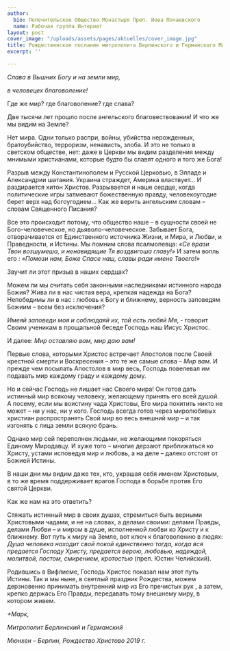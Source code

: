 ```yaml
---
author:
  bio: Попечительское Общество Монастыря Преп. Иова Почаевского
  name: Рабочая группа Интернет
layout: post
cover_image: "/uploads/assets/pages/aktuelles/cover_image.jpg"
title: Рождественское послание митрополита Берлинского и Германского Марка
excerpt: ''

---
```


_Слава в Вышних Богу и на земли мир,_

_в человецех благоволение!_

Где же мир? где благоволение? где слава?

Две тысячи лет прошло после ангельского благовествования! И что же мы видим на Земле?

Нет мира. Одни только распри, войны, убийства нерожденных, братоубийство, терроризм, ненависть, злоба. И это не только в светском обществе, нет: даже в Церкви мы видим разделения между мнимыми христианами, которые будто бы славят одного и того же Бога!

Разрыв между Константинополем и Русской Церковью, в Элладе и Александрии шатания. Украина страждет, Америка властвует... И раздирается хитон Христов. Разрывается и наше сердце, когда политические игры затмевают божественную правду, человекоугодие берет верх над богоугодием... Как же верить ангельским словам – словам Священного Писания?

Все это происходит потому, что общество наше – в сущности своей не Бого-человеческое, но дьяволо-человеческое. Забывает Бога, отворачивается от Единственного источника Жизни, и Мира, и Любви, и Праведности, и Истины. Мы помним слова псалмопевца: _«Се врази Твои возшумеша, и ненавидящие Тя воздвигоша главу!»_ И затем вопль его _: «Помози нам, Боже Спасе наш, славы ради имене Твоего!»_

Звучит ли этот призыв в наших сердцах?

Можем ли мы считать себя законными наследниками истинного народа Божия? Жива ли в нас чистая вера, крепкая надежда на Бога? Непобедимы ли в нас : любовь к Богу и ближнему, верность заповедям Божиим – всем без исключения?

_Имеяй заповеди моя и соблюдаяй их, той есть любяй Мя_, - говорит Своим ученикам в прощальной беседе Господь наш Иисус Христос.

И далее: _Мир оставляю вам, мир даю вам!_

Первые слова, которыми Христос встречает Апостолов после Своей крестной смерти и Воскресения – это те же самые слова – _Мир вам_. И прежде чем посылать Апостолов в мир весь, Господь повелевал им подавать мир каждому граду и каждому дому.

Но и сейчас Господь не лишает нас Своего мира! Он готов дать истинный мир всякому человеку, желающему принять его всей душой. А посему, если мы воистину чада Христовы, Его мира похитить никто не может – ни у нас, ни у кого. Господь всегда готов через миролюбивых христиан распространять Свой мир во весь внешний мир – и так изгонять с лица земли всякую брань.

Однако мир сей переполнен людьми, не желающими покоряться Единому Миродавцу. И хуже того – многие дерзают приближаться ко Христу, устами исповедуя мир и любовь, а на деле – далеко отстоят от Божией Истины.

В наши дни мы видим даже тех, кто, украшая себя именем Христовым, в то же время поддерживает врагов Господа в борьбе против Его святой Церкви.

Как же нам на это ответить?

Стяжать истинный мир в своих душах, стремиться быть верными Христовыми чадами, и не на словах, а делами своими: делами Правды, делами Любви – и миром в душе, исполненной любви ко Христу и к ближнему. Вот путь к миру на Земле, вот ключ к благоволению в людях: _Душа человека находит свой покой единственно тогда, когда вся предается Господу Христу, предается верою, любовью, надеждой, молитвой, постом, смирением, кротостью_ (преп. Юстин Челийский).

Родившись в Вифлиеме, Господь Христос показал нам этот путь Истины. Так и мы ныне, в светлый праздник Рождества, можем дерзновенно принимать внутренний мир из Его пречистых рук , а затем, крепко держась Его Правды, передавать тому внешнему миру, в котором живем.

_+Марк,_

_Митрополит Берлинский и Германский_

_Мюнхен – Берлин, Рождество Христово 2019 г._